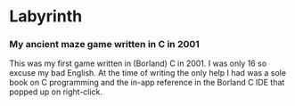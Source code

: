 # Labyrinth
### My ancient maze game written in C in 2001

This was my first game written in (Borland) C in 2001. I was only 16 so excuse my bad English. At the time of writing the only help I had was a sole book on C programming and the in-app reference in the Borland C IDE that popped up on right-click.

